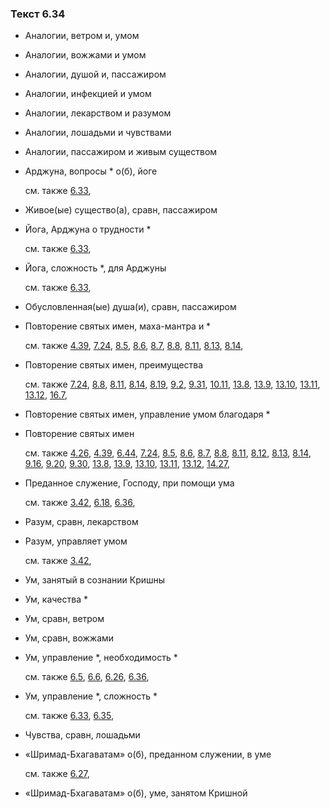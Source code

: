 ### Текст 6.34
	
- Аналогии, ветром и, умом

	
- Аналогии, вожжами и умом

	
- Аналогии, душой и, пассажиром

	
- Аналогии, инфекцией и умом

	
- Аналогии, лекарством и разумом

	
- Аналогии, лошадьми и чувствами

	
- Аналогии, пассажиром и живым существом

	
- Арджуна, вопросы * о(б), йоге

	см. также  [6.33](../06/0633.md), 
	
- Живое(ые) существо(а), сравн, пассажиром

	
- Йога, Арджуна о трудности *

	см. также  [6.33](../06/0633.md), 
	
- Йога, сложность *, для Арджуны

	см. также  [6.33](../06/0633.md), 
	
- Обусловленная(ые) душа(и), сравн, пассажиром

	
- Повторение святых имен, маха-мантра и *

	см. также  [4.39](../04/0439.md),  [7.24](../07/0724.md),  [8.5](../08/0805.md),  [8.6](../08/0806.md),  [8.7](../08/0807.md),  [8.8](../08/0808.md),  [8.11](../08/0811.md),  [8.13](../08/0813.md),  [8.14](../08/0814.md), 
	
- Повторение святых имен, преимущества

	см. также  [7.24](../07/0724.md),  [8.8](../08/0808.md),  [8.11](../08/0811.md),  [8.14](../08/0814.md),  [8.19](../08/0819.md),  [9.2](../09/0902.md),  [9.31](../09/0931.md),  [10.11](../10/1011.md),  [13.8](../13/1308.md),  [13.9](../13/1309.md),  [13.10](../13/1310.md),  [13.11](../13/1311.md),  [13.12](../13/1312.md),  [16.7](../16/1607.md), 
	
- Повторение святых имен, управление умом благодаря *

	
- Повторение святых имен

	см. также  [4.26](../04/0426.md),  [4.39](../04/0439.md),  [6.44](../06/0644.md),  [7.24](../07/0724.md),  [8.5](../08/0805.md),  [8.6](../08/0806.md),  [8.7](../08/0807.md),  [8.8](../08/0808.md),  [8.11](../08/0811.md),  [8.12](../08/0812.md),  [8.13](../08/0813.md),  [8.14](../08/0814.md),  [9.16](../09/0916.md),  [9.20](../09/0920.md),  [9.30](../09/0930.md),  [13.8](../13/1308.md),  [13.9](../13/1309.md),  [13.10](../13/1310.md),  [13.11](../13/1311.md),  [13.12](../13/1312.md),  [14.27](../14/1427.md), 
	
- Преданное служение, Господу, при помощи ума

	см. также  [3.42](../03/0342.md),  [6.18](../06/0618.md),  [6.36](../06/0636.md), 
	
- Разум, сравн, лекарством

	
- Разум, управляет умом

	см. также  [3.42](../03/0342.md), 
	
- Ум, занятый в сознании Кришны

	
- Ум, качества *

	
- Ум, сравн, ветром

	
- Ум, сравн, вожжами

	
- Ум, управление *, необходимость *

	см. также  [6.5](../06/0605.md),  [6.6](../06/0606.md),  [6.26](../06/0626.md),  [6.36](../06/0636.md), 
	
- Ум, управление *, сложность *

	см. также  [6.33](../06/0633.md),  [6.35](../06/0635.md), 
	
- Чувства, сравн, лошадьми

	
- «Шримад-Бхагаватам» о(б), преданном служении, в уме

	см. также  [6.27](../06/0627.md), 
	
- «Шримад-Бхагаватам» о(б), уме, занятом Кришной


